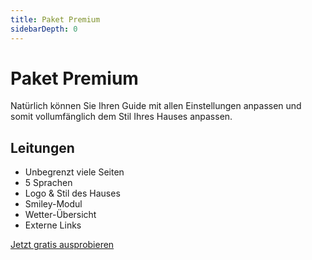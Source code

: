 ```yaml
---
title: Paket Premium
sidebarDepth: 0
---
```

# Paket Premium



Natürlich können Sie Ihren Guide mit allen Einstellungen anpassen und somit vollumfänglich dem Stil Ihres Hauses anpassen.

## Leitungen

- Unbegrenzt viele Seiten
- 5 Sprachen
- Logo & Stil des Hauses
- Smiley-Modul
- Wetter-Übersicht
- Externe Links

[Jetzt gratis ausprobieren](https://guestsguide.com/cms)
